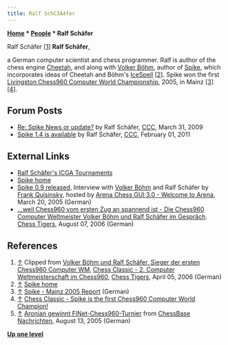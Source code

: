 ```yaml
---
title: Ralf SchC3A4fer
---
```

**[Home](Home "Home") \* [People](People "People") \* Ralf Schäfer**



 [](http://www.chesstigers.de/ccm7_index_news.php?id=684&rubrik=6&lang=0&kat=6) Ralf Schäfer <a id="cite-note-1" href="#cite-ref-1">[1]</a> 
**Ralf Schäfer**,  

a German computer scientist and chess programmer. Ralf is author of the chess engine [Cheetah](index.php?title=Cheetah&action=edit&redlink=1 "Cheetah (page does not exist)"), and along with [Volker Böhm](Volker_B%C3%B6hm "Volker Böhm"), author of [Spike](Spike "Spike"), which incorporates ideas of Cheetah and Böhm's [IceSpell](index.php?title=IceSpell&action=edit&redlink=1 "IceSpell (page does not exist)") <a id="cite-note-2" href="#cite-ref-2">[2]</a>. Spike won the first [Livingston Chess960 Computer World Championship](Chess960CWC_2005 "Chess960CWC 2005"), 2005, in Mainz <a id="cite-note-3" href="#cite-ref-3">[3]</a> <a id="cite-note-4" href="#cite-ref-4">[4]</a>. 



## Forum Posts


* [Re: Spike News or update?](http://www.talkchess.com/forum3/viewtopic.php?f=2&t=27246&start=5) by Ralf Schäfer, [CCC](CCC "CCC"), March 31, 2009
* [Spike 1.4 is available](http://www.talkchess.com/forum3/viewtopic.php?f=2&t=37915) by Ralf Schäfer, [CCC](CCC "CCC"), February 01, 2011


## External Links


* [Ralf Schäfer's ICGA Tournaments](https://www.game-ai-forum.org/icga-tournaments/person.php?id=107)
* [Spike home](http://spike.lazypics.de/index_en.html)
* [Spike 0.9 released](http://www.playwitharena.com/?Interviews:Volker_B%26ouml%3Bhm_and_Ralf_Sch%26auml%3Bfer_%28Spike%29), Interview with [Volker Böhm](Volker_B%C3%B6hm "Volker Böhm") and Ralf Schäfer by [Frank Quisinsky](Frank_Quisinsky "Frank Quisinsky"), hosted by [Arena Chess GUI 3.0 - Welcome to Arena](http://www.playwitharena.com/), March 20, 2005 (German)
* [...weil Chess960 vom ersten Zug an spannend ist - Die Chess960 Computer Weltmeister Volker Böhm und Ralf Schäfer im Gespräch](http://www.chesstigers.de/ccm6_index_news.php?id=806&rubrik=6&lang=0&kat=6). [Chess Tigers](http://www.chess-tigers.de/), August 07, 2006 (German)


## References


1. <a id="cite-ref-1" href="#cite-note-1">↑</a> Clipped from [Volker Böhm und Ralf Schäfer, Sieger der ersten Chess960 Computer WM](http://www.chesstigers.de/bilder/vogelgesang/L1070174ak.JPG), [Chess Classic - 2. Computer Weltmeisterschaft im Chess960](http://www.chesstigers.de/ccm7_index_news.php?id=684&rubrik=6&lang=0&kat=6), [Chess Tigers](http://www.chess-tigers.de/), April 05, 2006 (German)
2. <a id="cite-ref-2" href="#cite-note-2">↑</a> [Spike home](http://spike.lazypics.de/index_en.html)
3. <a id="cite-ref-3" href="#cite-note-3">↑</a> [Spike - Mainz 2005 Report](http://www.spikechess.de/mainz2005.html) (German)
4. <a id="cite-ref-4" href="#cite-note-4">↑</a> [Chess Classic - Spike is the first Chess960 Computer World Champion!](http://www.chesstigers.de/index_news.php?id=413&rubrik=100&PHPSESSID=45a9bacd702a88ca73123364eaee243b)
5. <a id="cite-ref-5" href="#cite-note-5">↑</a> [Aronian gewinnt FINet-Chess960-Turnier](https://de.chessbase.com/post/aronian-gewinnt-finet-che960-turnier) from [ChessBase Nachrichten](ChessBase "ChessBase"), August 13, 2005 (German)

**[Up one level](People "People")**







 
